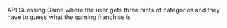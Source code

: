 API Guessing Game where the user gets three hints of categories 
and they have to guess what the gaming franchise is
